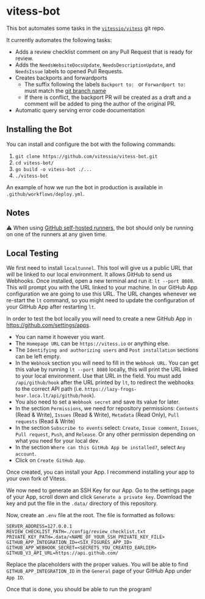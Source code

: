 # vitess-bot

This bot automates some tasks in the [`vitessio/vitess`](https://github.com/vitessio/vitess) git repo.

It currently automates the following tasks:
- Adds a review checklist comment on any Pull Request that is ready for review.
- Adds the `NeedsWebsiteDocsUpdate`, `NeedsDescriptionUpdate`, and `NeedsIssue` labels to opened Pull Requests.
- Creates backports and forwardports
  - The suffix following the labels `Backport to: ` or `Forwardport to:` must match the [git branch name](https://github.com/vitessio/vitess/branches/all?query=release-)
  - If there is conflict, the backport PR will be created as a draft and a comment will be added to ping the author of the original PR.
- Automatic query serving error code documentation

## Installing the Bot
You can install and configure the bot with the following commands:
1. `git clone https://github.com/vitessio/vitess-bot.git`
2. `cd vitess-bot/`
3. `go build -o vitess-bot ./...`
4. `./vitess-bot`

An example of how we run the bot in production is available in `.github/workflows/deploy.yml`.

## Notes
:warning: When using [GitHub self-hosted runners](https://docs.github.com/en/actions/hosting-your-own-runners/about-self-hosted-runners), the bot should only be running on one of the runners at any given time.

## Local Testing

We first need to install `localtunnel`. This tool will give us a public URL that will be linked to our local environment. It allows GitHub to send us Webhooks.
Once installed, open a new terminal and run it: `lt --port 8080`. This will prompt you with the URL linked to your machine. In our GitHub App configuration we are going to use this URL.
The URL changes whenever we re-start the `lt` command, so you might need to update the configuration of your GitHub App after restarting `lt`.


In order to test the bot locally you will need to create a new GitHub App in https://github.com/settings/apps.
- You can name it however you want.
- The `Homepage URL` can be `https://vitess.io` or anything else.
- The `Identifying and authorizing users` and `Post installation` sections can be left empty.
- In the `Webhook` section you will need to fill in the `Webhook URL`. You can get this value by running `lt --port 8080` locally, this will print the URL linked to your local environment. Use that URL in the field. You must add `/api/github/hook` after the URL printed by `lt`, to redirect the webhooks to the correct API path (i.e. `https://lazy-frogs-hear.loca.lt/api/github/hook`).
- You also need to set a `Webhook secret` and save its value for later.
- In the section `Permissions`, we need for repository permissions: `Contents` (Read & Write), `Issues` (Read & Write), `Metadata` (Read Only), `Pull requests` (Read & Write)
- In the section `Subscribe to events` select: `Create`, `Issue comment`, `Issues`, `Pull request`, `Push`, and `Release`. Or any other permission depending on what you need for your local dev. 
- In the section `Where can this GitHub App be installed?`, select `Any account`.
- Click on `Create GitHub App`.

Once created, you can install your App. I recommend installing your app to your own fork of Vitess.

We now need to generate an SSH Key for our App. Go to the settings page of your App, scroll down and click `Generate a private key`. Download the key and put the file in the `.data/` directory of this repository.

Now, create an `.env` file at the root. The file is formatted as follows:

```dotenv
SERVER_ADDRESS=127.0.0.1
REVIEW_CHECKLIST_PATH=./config/review_checklist.txt
PRIVATE_KEY_PATH=.data/<NAME_OF_YOUR_SSH_PRIVATE_KEY_FILE>
GITHUB_APP_INTEGRATION_ID=<SIX_FIGURES_APP_ID>
GITHUB_APP_WEBHOOK_SECRET=<SECRETS_YOU_CREATED_EARLIER>
GITHUB_V3_API_URL=https://api.github.com/
```

Replace the placeholders with the proper values. You will be able to find `GITHUB_APP_INTEGRATION_ID` in the `General` page of your GitHub App under `App ID`.

Once that is done, you should be able to run the program!